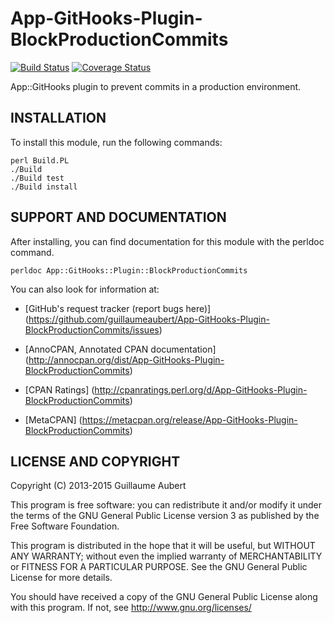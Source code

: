 App-GitHooks-Plugin-BlockProductionCommits
==========================================

[![Build Status](https://travis-ci.org/guillaumeaubert/App-GitHooks-Plugin-BlockProductionCommits.png?branch=master)](https://travis-ci.org/guillaumeaubert/App-GitHooks-Plugin-BlockProductionCommits)
[![Coverage Status](https://coveralls.io/repos/guillaumeaubert/App-GitHooks-Plugin-BlockProductionCommits/badge.png?branch=master)](https://coveralls.io/r/guillaumeaubert/App-GitHooks-Plugin-BlockProductionCommits?branch=master)

App::GitHooks plugin to prevent commits in a production environment.


INSTALLATION
------------

To install this module, run the following commands:

	perl Build.PL
	./Build
	./Build test
	./Build install


SUPPORT AND DOCUMENTATION
-------------------------

After installing, you can find documentation for this module with the
perldoc command.

	perldoc App::GitHooks::Plugin::BlockProductionCommits


You can also look for information at:

 * [GitHub's request tracker (report bugs here)]
   (https://github.com/guillaumeaubert/App-GitHooks-Plugin-BlockProductionCommits/issues)

 * [AnnoCPAN, Annotated CPAN documentation]
   (http://annocpan.org/dist/App-GitHooks-Plugin-BlockProductionCommits)

 * [CPAN Ratings]
   (http://cpanratings.perl.org/d/App-GitHooks-Plugin-BlockProductionCommits)

 * [MetaCPAN]
   (https://metacpan.org/release/App-GitHooks-Plugin-BlockProductionCommits)


LICENSE AND COPYRIGHT
---------------------

Copyright (C) 2013-2015 Guillaume Aubert

This program is free software: you can redistribute it and/or modify it under
the terms of the GNU General Public License version 3 as published by the Free
Software Foundation.

This program is distributed in the hope that it will be useful, but WITHOUT ANY
WARRANTY; without even the implied warranty of MERCHANTABILITY or FITNESS FOR A
PARTICULAR PURPOSE. See the GNU General Public License for more details.

You should have received a copy of the GNU General Public License along with
this program. If not, see http://www.gnu.org/licenses/


